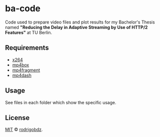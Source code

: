 # ba-code

Code used to prepare video files and plot results for my Bachelor's Thesis named **"Reducing the Delay in Adaptive Streaming by Use
of HTTP/2 Features"** at TU Berlin.

## Requirements

- [x264](https://www.videolan.org/developers/x264.html)
- [mp4box](https://gpac.wp.imt.fr/mp4box/)
- [mp4fragment](https://www.bento4.com/documentation/mp4fragment/)
- [mp4dash](https://www.bento4.com/documentation/mp4dash/)

## Usage

See files in each folder which show the specific usage.

## License

[MIT](LICENSE) © [rodrigobdz](https://rodrigobdz.github.io/).

